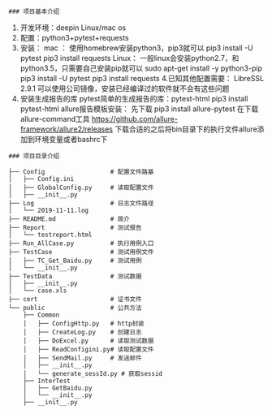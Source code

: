 ```
### 项目基本介绍

```
1. 开发环境：deepin Linux/mac os
2. 配置：python3+pytest+requests
3. 安装：
mac ：
  使用homebrew安装python3，pip3就可以
  pip3 install -U pytest 
  pip3 install requests
Linux：
  一般linux会安装python2.7，和python3.5，只需要自己安装pip就可以
  sudo apt-get install -y python3-pip  
  pip3 install -U pytest 
  pip3 install requests
4.已知其他配置需要：
 LibreSSL 2.9.1
 可以使用公司镜像，安装已经编译过的软件就不会有这些问题
5. 安装生成报告的库
	pytest简单的生成报告的库：pytest-html
		pip3 install pytest-html
	allure报告模板安装：
		先下载 pip3 install allure-pytest
		在下载allure-command工具
		https://github.com/allure-framework/allure2/releases
		下载合适的之后将bin目录下的执行文件allure添加到环境变量或者bashrc下
````
### 项目目录介绍

├── Config                  # 配置文件路基
│   ├── Config.ini
│   ├── GlobalConfig.py     # 读取配置文件
│   ├── __init__.py
├── Log                     # 日志文件路径
│   └── 2019-11-11.log
├── README.md               # 简介
├── Report                  # 测试报告
│   └── testreport.html
├── Run_AllCase.py          # 执行用例入口
├── TestCase                # 测试用例文件
│   ├── TC_Get_Baidu.py     # 测试用例 
│   └── __init__.py
├── TestData                # 测试数据
│   ├── __init__.py
│   └── case.xls
├── cert                    # 证书文件
└── public                  # 公共方法
    ├── Common              
    │   ├── ConfigHttp.py   # http封装
    │   ├── CreateLog.py    # 创建日志
    │   ├── DoExcel.py      # 读取测试数据
    │   ├── ReadConfigini.py# 读取配置文件
    │   ├── SendMail.py     # 发送邮件
    │   ├── __init__.py
    │   └── generate_sessId.py # 获取sessid
    ├── InterTest
    │   ├── GetBaidu.py
    │   └── __init__.py
    ├── __init__.py